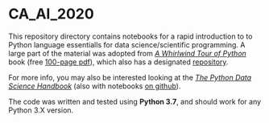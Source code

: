 # CA_AI_2020

This repository directory contains notebooks for a rapid introduction to to Python language essentialls for data science/scientific programming. A large part of the material was adopted from [*A Whirlwind Tour of Python*](http://www.oreilly.com/programming/free/a-whirlwind-tour-of-python.csp) book (free [100-page pdf](http://www.oreilly.com/programming/free/files/a-whirlwind-tour-of-python.pdf)), which also has a designated [repository](https://github.com/jakevdp/WhirlwindTourOfPython).

For more info, you may also be interested looking at the [*The Python Data Science Handbook*](http://shop.oreilly.com/product/0636920034919.do) (also with notebooks [on github](https://github.com/jakevdp/PythonDataScienceHandbook)).

The code was written and tested using **Python 3.7**, and should work for any Python 3.X
version.